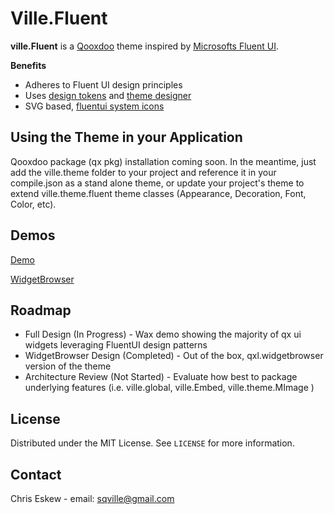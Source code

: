 <!-- ABOUT THE PROJECT -->
# Ville.Fluent

**ville.Fluent** is a [Qooxdoo](https://qooxdoo.org/) theme inspired by [Microsofts Fluent UI](https://fluent2.microsoft.design/).

**Benefits**
* Adheres to Fluent UI design principles
* Uses [design tokens](https://fluent2.microsoft.design/design-tokens) and [theme designer](https://react.fluentui.dev/?path=/docs/theme-theme-designer--page)
* SVG based, [fluentui system icons](https://github.com/microsoft/fluentui-system-icons)

<!-- GETTING STARTED -->
## Using the Theme in your Application
Qooxdoo package (qx pkg) installation coming soon. In the meantime, just add the ville.theme folder to your project and reference it in your compile.json as a stand alone theme, or update your project's theme to extend ville.theme.fluent theme classes (Appearance, Decoration, Font, Color, etc).  

<!-- DEMOS -->
## Demos

[Demo](https://sqville.github.io/ville.Fluent/published/wax/)

[WidgetBrowser](https://sqville.github.io/ville.Fluent/published/widgetbrowser/)

<!-- ROADMAP -->
## Roadmap

* Full Design (In Progress) - Wax demo showing the majority of qx ui widgets leveraging FluentUI design patterns
* WidgetBrowser Design (Completed) - Out of the box, qxl.widgetbrowser version of the theme
* Architecture Review (Not Started) - Evaluate how best to package underlying features (i.e. ville.global, ville.Embed, ville.theme.MImage )

<!-- LICENSE -->
## License

Distributed under the MIT License. See `LICENSE` for more information.

<!-- CONTACT -->
## Contact

Chris Eskew - email: sqville@gmail.com
